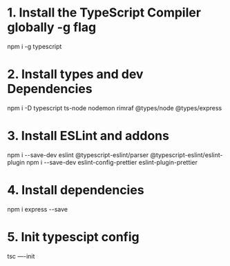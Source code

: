 # 1. Install the TypeScript Compiler globally -g flag

npm i -g typescript

# 2. Install types and dev Dependencies

npm i -D typescript ts-node nodemon rimraf @types/node @types/express

# 3. Install ESLint and addons

npm i --save-dev eslint @typescript-eslint/parser @typescript-eslint/eslint-plugin
npm i --save-dev eslint-config-prettier eslint-plugin-prettier

# 4. Install dependencies

npm i express --save

# 5. Init typescipt config

tsc —-init

